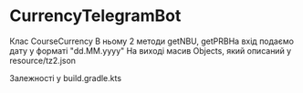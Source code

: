 # CurrencyTelegramBot
<n>Клас CourseCurrency</n>
<n>В ньому 2 методи getNBU, getPRBНа вхід подаємо дату у форматі "dd.MM.yyyy"
<n>На виході масив Objects, який описаний у resource/tz2.json

<n>Залежності у build.gradle.kts
